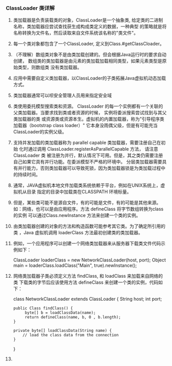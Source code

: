 ### ClassLoader 类详解

1. 类加载器是负责装载类的对象，ClassLoader是一个抽象类, 
给定类的二进制名称，类加载器应尝试查找获生成构成类定义的数据，一种典型
的策略就是将名称转换为文件名，然后读取来自文件系统该名称的"类文件"。

2. 每一个类对象都包含了一个ClassLoader, 定义到Class.#getClassCloader。

3. （不理解）数组类对象不是由类加载创建的。但会根据Java运行时的要求自动创建，
数组类的类加载器是由元素的类加载加载相同类型，如果元素类型是原始类型，则数组类
没有类加载器。

4. 应用中需要自定义类加载器，以ClassLoader的子类拓展Java虚拟机动态加载方式。

5. 类加载器通常可以呗安全管理人员用来指定安全域

6. 类使用委托模型搜索类和资源。 ClassLoader 的每一个实例都有一个关联的
父类加载器。当要求找到类或者资源的时候， 实例将委派搜索尝试找到与其父类加载器的类
或资源类或资源本生。虚拟机的内置加载器，称为"引导程序类加载器（bootstrap class loader）"
它本身没雨偶父级，但是有可能充当ClassLoader的实例父级。

7. 支持并发加载的类加载器称为 parallel capable 类加载器，需要注册自己在初始
化时通过调用 ClassLoader.registerAsParallelCapable 方法， 请注意ClassLoader 类
被注册为并行，默认情况下可用。但是，其之类仍需要注册自己如果它具有并行功能。在委派模型不严格的环境中。
分层类加载器需要具有并行能力，否则类加载器可以导致死锁，因为类加载器锁是为类加载过程中的持续时间。

8. 通常，JAVA虚拟机本地文件加载类系统依赖于平台，例如在UNIX系统上，虚拟机从目录
指定的目录中加载类在CLASSPATH 环境标量。

9. 但是，某些类可能不是源自文件，有的可能是文件，有的可能是其他来源。
如：网络，也可以是由应用程序。方法 defineClass 将字节数组转换为class的实例
可以通过Class.newInstance 方法来创建一个类的实例。

10. 由类加载器创建的对象的方法和构造函数可能参考其它类。为了确定所引用的类
，Java 虚拟机调用 loaderClass 方法最初创建类的类加载器。

11. 例如，一个应用程序可以创建一个网络类加载器来从服务器下载类文件代码示例如下：
    
    ClassLoader loaderClass = new NetworkClassLoader(host, port);
    Object main = loaderClass.loadClass("Main", true).newInstance();

12. 网络类加载器子类必须定义方法 findClass, 和 loadClass 来加载来自网络的类
下载类的字节后应该使用方法 defineClass 来创建一个类的实例，代码如下：

    class NetworkClassLoader extends ClassLoader {
        String host;
        int port;
        
        public Class findClass() {
             byte[] b = loadClassData(name);
             return defineClass(name, b, 0 , b.length);
        }
        
        private byte[] loadClassData(String name) {
            // load the class data from the connection
        }
    }
13. 